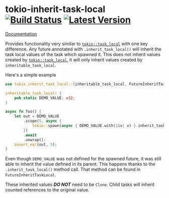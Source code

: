 # tokio-inherit-task-local [![Build Status]][actions] [![Latest Version]][crates.io]

[Build Status]: https://img.shields.io/github/actions/workflow/status/Xaeroxe/tokio-inherit-task-local/rust.yml?branch=main
[actions]: https://github.com/Xaeroxe/tokio-inherit-task-local/actions?query=branch%3Amain
[Latest Version]: https://img.shields.io/crates/v/tokio-inherit-task-local.svg
[crates.io]: https://crates.io/crates/tokio-inherit-task-local

[Documentation](https://docs.rs/tokio-inherit-task-local)


Provides functionality very similar to [`tokio::task_local`](https://docs.rs/tokio/latest/tokio/macro.task_local.html) with one key difference. Any future annotated with
`.inherit_task_local()` will inherit the task local values of the task which spawned it. This does not inherit
values created by [`tokio::task_local`](https://docs.rs/tokio/latest/tokio/macro.task_local.html), it will only inherit values created by `inheritable_task_local`.

Here's a simple example

```rust
use tokio_inherit_task_local::{inheritable_task_local, FutureInheritTaskLocal as _};

inheritable_task_local! {
    pub static DEMO_VALUE: u32;
}

async fn foo() {
    let out = DEMO_VALUE
        .scope(5, async {
            tokio::spawn(async { DEMO_VALUE.with(|&v| v) }.inherit_task_local()).await
        })
        .await
        .unwrap();
    assert_eq!(out, 5);
}
```

Even though `DEMO_VALUE` was not defined for the spawned future, it was still able to inherit the value defined in
its parent. This happens thanks to the `.inherit_task_local()` method call. That method can be found in
`FutureInheritTaskLocal`.

These inherited values ***DO NOT*** need to be `Clone`. Child tasks will inherit counted references to the original value.
